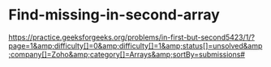 # Find-missing-in-second-array
https://practice.geeksforgeeks.org/problems/in-first-but-second5423/1/?page=1&amp;difficulty[]=0&amp;difficulty[]=1&amp;status[]=unsolved&amp;company[]=Zoho&amp;category[]=Arrays&amp;sortBy=submissions#
